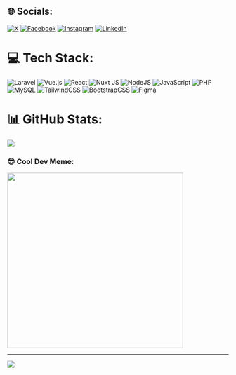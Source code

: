 
## 🌐 Socials:
[![X](https://img.shields.io/badge/X-black.svg?logo=X&logoColor=white)](https://x.com/) 
[![Facebook](https://img.shields.io/badge/Facebook-%231877F2.svg?logo=Facebook&logoColor=white)](https://facebook.com/tooklevin) 
[![Instagram](https://img.shields.io/badge/Instagram-%23E4405F.svg?logo=Instagram&logoColor=white)](https://instagram.com/too_levin)
[![LinkedIn](https://img.shields.io/badge/LinkedIn-%230077B5.svg?logo=linkedin&logoColor=white)](https://linkedin.com/in/levin-kipkemboi) 

# 💻 Tech Stack:
![Laravel](https://img.shields.io/badge/laravel-%23FF2D20.svg?style=for-the-badge&logo=laravel&logoColor=white) 
![Vue.js](https://img.shields.io/badge/vue.js-%2335495e.svg?style=for-the-badge&logo=vuedotjs&logoColor=%234FC08D) 
![React](https://img.shields.io/badge/react-%2320232a.svg?style=for-the-badge&logo=react&logoColor=%2361DAFB) 
![Nuxt JS](https://img.shields.io/badge/Nuxt-002E3B?style=for-the-badge&logo=nuxt.js&logoColor=#00DC82) 
![NodeJS](https://img.shields.io/badge/node.js-6DA55F?style=for-the-badge&logo=node.js&logoColor=white) 
![JavaScript](https://img.shields.io/badge/javascript-%23323330.svg?style=for-the-badge&logo=javascript&logoColor=%23F7DF1E)
![PHP](https://img.shields.io/badge/php-%23777BB4.svg?style=for-the-badge&logo=php&logoColor=white) 
![MySQL](https://img.shields.io/badge/mysql-%2300000f.svg?style=for-the-badge&logo=mysql&logoColor=white) 
![TailwindCSS](https://img.shields.io/badge/tailwindcss-%2338B2AC.svg?style=for-the-badge&logo=tailwind-css&logoColor=white)
![BootstrapCSS](https://img.shields.io/badge/bootstrap-%2338BC.svg?style=for-the-badge&logo=bootstrap&logoColor=white)
![Figma](https://img.shields.io/badge/figma-%23F24E1E.svg?style=for-the-badge&logo=figma&logoColor=white) 

# 📊 GitHub Stats:
![](https://github-readme-stats.vercel.app/api/top-langs/?username=levintoo&theme=default&hide_border=true&include_all_commits=true&count_private=true&layout=compact)

### 😎 Cool Dev Meme:
<img src='https://randommeme-five.vercel.app/' style="height: 400px;"/>

---
[![](https://visitcount.itsvg.in/api?id=levintoo&icon=0&color=0)](https://visitcount.itsvg.in)

<!-- Proudly created with GPRM ( https://gprm.itsvg.in ) -->
